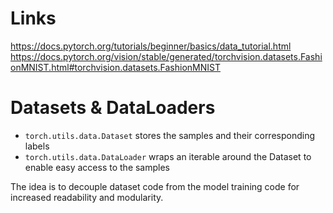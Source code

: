 # Links
https://docs.pytorch.org/tutorials/beginner/basics/data_tutorial.html
https://docs.pytorch.org/vision/stable/generated/torchvision.datasets.FashionMNIST.html#torchvision.datasets.FashionMNIST

# Datasets & DataLoaders
- `torch.utils.data.Dataset` stores the samples and their corresponding labels
- `torch.utils.data.DataLoader` wraps an iterable around the Dataset to enable easy access to the samples

The idea is to decouple dataset code from the model training code for increased readability and modularity.

